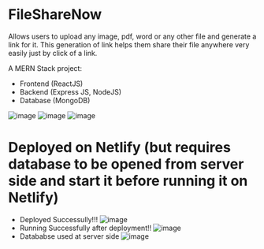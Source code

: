# FileShareNow
Allows users to upload any image, pdf, word or any other file and generate a link for it. This generation of link helps them share their file anywhere very easily just by click of a link.

A MERN Stack project:
- Frontend (ReactJS)
- Backend (Express JS, NodeJS)
- Database (MongoDB)

![image](https://github.com/dewan2002/FileShareNow/assets/80190765/255df911-a309-41e3-8566-1b3d9cf73de9)
![image](https://github.com/dewan2002/FileShareNow/assets/80190765/dad871d6-751f-4674-a2eb-9dc1ac91cecb)
![image](https://github.com/dewan2002/FileShareNow/assets/80190765/9599f071-6fa5-4ab4-88be-8b7ffa867630)

# Deployed on Netlify (but requires database to be opened from server side and start it before running it on Netlify)

- Deployed Successully!!!
![image](https://github.com/dewan2002/FileShareNow/assets/80190765/6ada19aa-bf25-47e9-98f2-2005b76b2c25)
- Running Successfully after deployment!!
![image](https://github.com/dewan2002/FileShareNow/assets/80190765/3bdb4dbd-d360-4826-bec6-bd7aa7b7f8ab)
- Datababse used at server side
![image](https://github.com/dewan2002/FileShareNow/assets/80190765/e0babc0d-4aa2-452d-ac45-655f5bab39e1)
